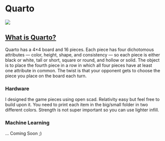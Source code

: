 # Quarto 

![](https://cf.geekdo-images.com/QtekgAPyq4NpjCCVu9vhuQ__imagepage/img/-sMv6mEfgEP2pL3R4TTn-oX-Wdk=/fit-in/900x600/filters:no_upscale():strip_icc()/pic1304078.jpg)
## [What is Quarto?](https://boardgamegeek.com/boardgame/681/quarto)
Quarto has a 4×4 board and 16 pieces. Each piece has four dichotomous attributes — color, height, shape, and consistency — so each piece is either black or white, tall or short, square or round, and hollow or solid. The object is to place the fourth piece in a row in which all four pieces have at least one attribute in common. The twist is that your opponent gets to choose the piece you place on the board each turn.

### Hardware

I designed the game pieces using open scad. Relativity easy but feel free to build upon it. You need to print each
item in the big/small folder in two different colors. Strength is not super important so you can use lighter infill.


### Machine Learning
... Coming Soon ;)